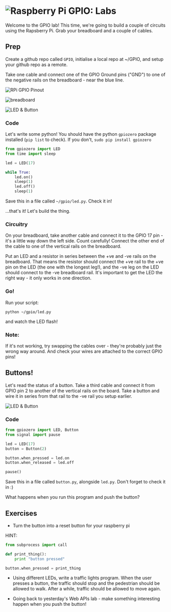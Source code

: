 # ![Raspberry Pi GPIO: Labs](../blob/master/assets/img/logo-128.png?raw=true)

Welcome to the GPIO lab! This time, we're going to build a couple of circuits using the Rapsberry Pi. Grab your breadboard and a couple of cables.

## Prep

Create a github repo called `GPIO`, initialise a local repo at ~/GPIO, and setup your github repo as a remote.

Take one cable and connect one of the GPIO Ground pins ("GND") to one of the negative rails on the breadboard - near the blue line.

![RPi GPIO Pinout](https://www.element14.com/community/servlet/JiveServlet/previewBody/73950-102-11-339300/pi3_gpio.png)

![breadboard](https://cdn-learn.adafruit.com/assets/assets/000/002/602/medium800/learn_arduino_breadboard_half.jpg)

![LED & Button](https://raw.githubusercontent.com/iotinafrica/material/master/assets/img/led.png)

### Code

Let's write some python! You should have the python `gpiozero` package installed (`pip list` to check). If you don't, `sudo pip install gpiozero`

```python
from gpiozero import LED
from time import sleep

led = LED(17)

while True:
    led.on()
    sleep(1)
    led.off()
    sleep(1)
```

Save this in a file called `~/gpio/led.py`. Check it in!

...that's it! Let's build the thing.

### Circuitry

On your breadboard, take another cable and connect it to the GPIO 17 pin - it's a little way down the left side. Count carefully! Connect the other end of the cable to one of the vertical rails on the breadboard.

Put an LED and a resistor in series between the +ve and -ve rails on the breadboard. That means the resistor should connect the +ve rail to the +ve pin on the LED (the one with the longest leg!), and the -ve leg on the LED should connect to the -ve breadboard rail. It's important to get the LED the right way - it only works in one direction.

### Go!

Run your script:

    python ~/gpio/led.py

and watch the LED flash!

### Note:
If it's not working, try swapping the cables over - they're probably just the wrong way around. And check your wires are attached to the correct GPIO pins!

## Buttons!

Let's read the status of a button. Take a third cable and connect it from GPIO pin 2 to another of the vertical rails on the board. Take a button and wire it in series from that rail to the -ve rail you setup earlier.

![LED & Button](https://raw.githubusercontent.com/iotinafrica/material/master/assets/img/button_led.png)


### Code

```python
from gpiozero import LED, Button
from signal import pause

led = LED(17)
button = Button(2)

button.when_pressed = led.on
button.when_released = led.off

pause()
```

Save this in a file called `button.py`, alongside `led.py`. Don't forget to check it in :)

What happens when you run this program and push the button?

## Exercises

* Turn the button into a reset button for your raspberry pi

HINT:
```python
from subprocess import call

def print_thing():
    print "button pressed"

button.when_pressed = print_thing
```

* Using different LEDs, write a traffic lights program. When the user presses a button, the traffic should stop and the pedestrian should be allowed to walk. After a while, traffic should be allowed to move again.

* Going back to yesterday's Web APIs lab - make something interesting happen when you push the button!